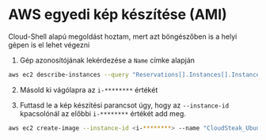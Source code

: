 # AWS egyedi kép készítése (AMI)

Cloud-Shell alapú megoldást hoztam, mert azt böngészőben is a helyi gépen is el lehet végezni

1. Gép azonosítójának lekérdezése a `Name` címke alapján

```bash
aws ec2 describe-instances --query "Reservations[].Instances[].InstanceId" --filters "Name=tag:Name,Values=<Name címke értéke>"
```

2. Másold ki vágólapra az `i-********` értékét

3. Futtasd le a kép készítési parancsot úgy, hogy az `--instance-id` kpacsolónál az előbbi `i-********` értékét add meg.
```bash
aws ec2 create-image --instance-id <i-********> --name "CloudSteak_Ubuntu22.04-Apache2_20230817" --description "Apache web szerver | Ubuntu 22 | CloudSteak" --tag-specifications 'ResourceType=image,Tags=[{Key=Name,Value=CloudSteak_Ubuntu22.04-Apache2_20230817}]'
```